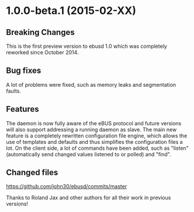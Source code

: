 # 1.0.0-beta.1 (2015-02-XX)

## Breaking Changes
This is the first preview version to ebusd 1.0 which was completely reworked since October 2014.

## Bug fixes
A lot of problems were fixed, such as memory leaks and segmentation faults.

## Features
The daemon is now fully aware of the eBUS protocol and future versions will also support addressing a running daemon as slave.
The main new feature is a completely rewritten configuration file engine, which allows the use of templates and defaults and thus simplifies the configuration files a lot.
On the client side, a lot of commands have been added, such as "listen" (automatically send changed values listened to or polled) and "find".

## Changed files
https://github.com/john30/ebusd/commits/master

Thanks to Roland Jax and other authors for all their work in previous versions!
